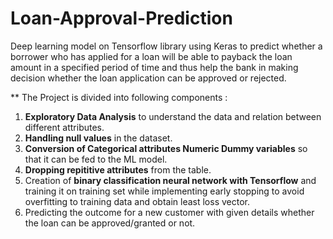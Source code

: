 # Loan-Approval-Prediction
Deep learning model on Tensorflow library using Keras to predict whether a borrower who has applied for a loan will be able to payback the loan amount in a specified period of time and thus help the bank in making decision whether the loan application can be approved or rejected.

** The Project is divided into following components :
  1. **Exploratory Data Analysis** to understand the data and relation between different attributes.
  2. **Handling null values** in the dataset.
  3. **Conversion of Categorical attributes Numeric Dummy variables** so that it can be fed to the ML model.
  4. **Dropping repititive attributes** from the table.
  5. Creation of **binary classification neural network with Tensorflow** and training it on training set while implementing early stopping to avoid overfitting to training data and obtain least loss vector.
  6. Predicting the outcome for a new customer with given details whether the loan can be approved/granted or not. 
